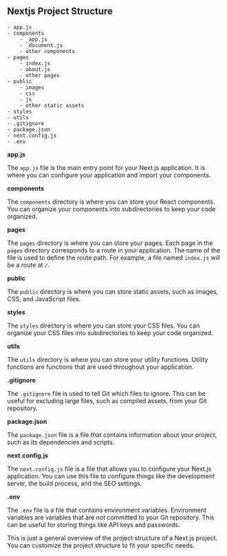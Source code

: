 ## Nextjs Project Structure


```
- app.js
- components
    - _app.js
    - _document.js
    - other components
- pages
    - index.js
    - about.js
    - other pages
- public
    - images
    - css
    - js
    - other static assets
- styles
- utils
- .gitignore
- package.json
- next.config.js
- .env

```

**app.js**

The `app.js` file is the main entry point for your Next.js application. It is where you can configure your application and import your components.

**components**

The `components` directory is where you can store your React components. You can organize your components into subdirectories to keep your code organized.

**pages**

The `pages` directory is where you can store your pages. Each page in the `pages` directory corresponds to a route in your application. The name of the file is used to define the route path. For example, a file named `index.js` will be a route at `/`.

**public**

The `public` directory is where you can store static assets, such as images, CSS, and JavaScript files.

**styles**

The `styles` directory is where you can store your CSS files. You can organize your CSS files into subdirectories to keep your code organized.

**utils**

The `utils` directory is where you can store your utility functions. Utility functions are functions that are used throughout your application.

**.gitignore**

The `.gitignore` file is used to tell Git which files to ignore. This can be useful for excluding large files, such as compiled assets, from your Git repository.

**package.json**

The `package.json` file is a file that contains information about your project, such as its dependencies and scripts.

**next.config.js**

The `next.config.js` file is a file that allows you to configure your Next.js application. You can use this file to configure things like the development server, the build process, and the SEO settings.

**.env**

The `.env` file is a file that contains environment variables. Environment variables are variables that are not committed to your Git repository. This can be useful for storing things like API keys and passwords.

This is just a general overview of the project structure of a Next.js project. You can customize the project structure to fit your specific needs.
